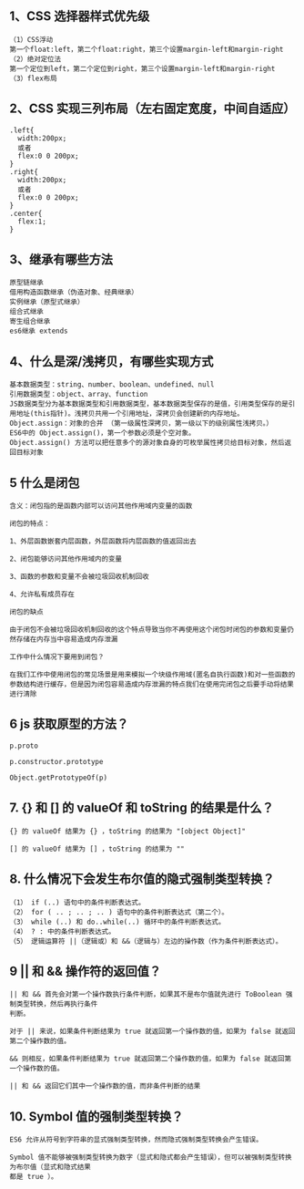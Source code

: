 ## 1、CSS 选择器样式优先级

```
（1）CSS浮动
第一个float:left，第二个float:right，第三个设置margin-left和margin-right
（2）绝对定位法
第一个定位到left，第二个定位到right，第三个设置margin-left和margin-right
（3）flex布局
```

## 2、CSS 实现三列布局（左右固定宽度，中间自适应）

```
.left{
  width:200px;
  或者
  flex:0 0 200px;
}
.right{
  width:200px;
  或者
  flex:0 0 200px;
}
.center{
  flex:1;
}
```

## 3、继承有哪些方法

```
原型链继承
借用构造函数继承（伪造对象、经典继承）
实例继承（原型式继承）
组合式继承
寄生组合继承
es6继承 extends
```

## 4、什么是深/浅拷贝，有哪些实现方式

```
基本数据类型：string、number、boolean、undefined、null
引用数据类型：object、array、function
JS数据类型分为基本数据类型和引用数据类型，基本数据类型保存的是值，引用类型保存的是引用地址(this指针)。浅拷贝共用一个引用地址，深拷贝会创建新的内存地址。
Object.assign：对象的合并 （第一级属性深拷贝，第一级以下的级别属性浅拷贝。）
ES6中的 Object.assign()，第一个参数必须是个空对象。
Object.assign() 方法可以把任意多个的源对象自身的可枚举属性拷贝给目标对象，然后返回目标对象
```

## 5 什么是闭包

```
含义：闭包指的是函数内部可以访问其他作用域内变量的函数

闭包的特点：

1、外层函数嵌套内层函数，外层函数将内层函数的值返回出去

2、闭包能够访问其他作用域内的变量

3、函数的参数和变量不会被垃圾回收机制回收

4、允许私有成员存在

闭包的缺点

由于闭包不会被垃圾回收机制回收的这个特点导致当你不再使用这个闭包时闭包的参数和变量仍然存储在内存当中容易造成内存泄漏

工作中什么情况下要用到闭包？

在我们工作中使用闭包的常见场景是用来模拟一个块级作用域(匿名自执行函数)和对一些函数的参数结构进行缓存，但是因为闭包容易造成内存泄漏的特点我们在使用完闭包之后要手动将结果进行清除
```

## 6 js 获取原型的方法？

```
p.proto

p.constructor.prototype

Object.getPrototypeOf(p)
```

## 7. {} 和 [] 的 valueOf 和 toString 的结果是什么？

```
{} 的 valueOf 结果为 {} ，toString 的结果为 "[object Object]"

[] 的 valueOf 结果为 [] ，toString 的结果为 ""
```

## 8. 什么情况下会发生布尔值的隐式强制类型转换？

```
（1） if (..) 语句中的条件判断表达式。
（2） for ( .. ; .. ; .. ) 语句中的条件判断表达式（第二个）。
（3） while (..) 和 do..while(..) 循环中的条件判断表达式。
（4） ? : 中的条件判断表达式。
（5） 逻辑运算符 ||（逻辑或）和 &&（逻辑与）左边的操作数（作为条件判断表达式）。
```

## 9 || 和 && 操作符的返回值？

```
|| 和 && 首先会对第一个操作数执行条件判断，如果其不是布尔值就先进行 ToBoolean 强制类型转换，然后再执行条件
判断。

对于 || 来说，如果条件判断结果为 true 就返回第一个操作数的值，如果为 false 就返回第二个操作数的值。

&& 则相反，如果条件判断结果为 true 就返回第二个操作数的值，如果为 false 就返回第一个操作数的值。

|| 和 && 返回它们其中一个操作数的值，而非条件判断的结果
```

## 10. Symbol 值的强制类型转换？

```
ES6 允许从符号到字符串的显式强制类型转换，然而隐式强制类型转换会产生错误。

Symbol 值不能够被强制类型转换为数字（显式和隐式都会产生错误），但可以被强制类型转换为布尔值（显式和隐式结果
都是 true ）。
```
